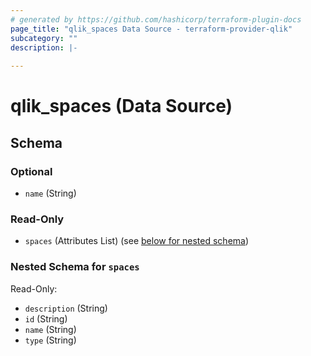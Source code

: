 ```yaml
---
# generated by https://github.com/hashicorp/terraform-plugin-docs
page_title: "qlik_spaces Data Source - terraform-provider-qlik"
subcategory: ""
description: |-
  
---
```


# qlik_spaces (Data Source)





<!-- schema generated by tfplugindocs -->
## Schema

### Optional

- `name` (String)

### Read-Only

- `spaces` (Attributes List) (see [below for nested schema](#nestedatt--spaces))

<a id="nestedatt--spaces"></a>
### Nested Schema for `spaces`

Read-Only:

- `description` (String)
- `id` (String)
- `name` (String)
- `type` (String)
